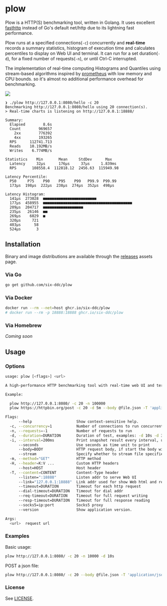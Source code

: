 # plow

Plow is a HTTP(S) benchmarking tool, written in Golang. It uses excellent [fasthttp](https://github.com/valyala/fasthttp#http-client-comparison-with-nethttp) instead of Go's default net/http due to its lightning fast performance.

Plow runs at a specified connections(`-c`) concurrently and **real-time** records a summary statistics, histogram of execution time and calculates percentiles to display on Web UI and terminal. It can run for a set duration(`-d`), for a fixed number of requests(`-n`), or until Ctrl-C interrupted.

The implementation of real-time computing Histograms and Quantiles using stream-based algorithms inspired by [prometheus](https://github.com/prometheus/client_golang) with low memory and CPU bounds. so it's almost no additional performance overhead for benchmarking.

![](https://github.com/six-ddc/plow/blob/main/demo.gif?raw=true)

```text
❯ ./plow http://127.0.0.1:8080/hello -c 20
Benchmarking http://127.0.0.1:8080/hello using 20 connection(s).
> Real-time charts is listening on http://127.0.0.1:18888/

Summary:
  Elapsed        8.6s
  Count        969657
    2xx        776392
    4xx        193265
  RPS      112741.713
  Reads    10.192MB/s
  Writes    6.774MB/s

Statistics    Min       Mean     StdDev      Max
  Latency     32µs      176µs     37µs     1.839ms
  RPS       108558.4  112818.12  2456.63  115949.98

Latency Percentile:
  P50     P75    P90    P95    P99   P99.9  P99.99
  173µs  198µs  222µs  238µs  274µs  352µs  498µs

Latency Histogram:
  141µs  273028  ■■■■■■■■■■■■■■■■■■■■■■■■
  177µs  458955  ■■■■■■■■■■■■■■■■■■■■■■■■■■■■■■■■■■■■■■■■
  209µs  204717  ■■■■■■■■■■■■■■■■■■
  235µs   26146  ■■
  269µs    6029  ■
  320µs     721
  403µs      58
  524µs       3
```

## Installation

Binary and image distributions are available through the [releases](https://github.com/six-ddc/plow/releases) assets page.

### Via Go

```bash
go get github.com/six-ddc/plow
```

### Via Docker

```bash
docker run --rm --net=host ghcr.io/six-ddc/plow
# docker run --rm -p 18888:18888 ghcr.io/six-ddc/plow
```

### Via Homebrew

*Coming soon*

## Usage

### Options

```bash
usage: plow [<flags>] <url>

A high-performance HTTP benchmarking tool with real-time web UI and terminal displaying

Example:

  plow http://127.0.0.1:8080/ -c 20 -n 100000
  plow https://httpbin.org/post -c 20 -d 5m --body @file.json -T 'application/json' -m POST

Flags:
      --help                    Show context-sensitive help.
  -c, --concurrency=1           Number of connections to run concurrently
  -n, --requests=-1             Number of requests to run
  -d, --duration=DURATION       Duration of test, examples: -d 10s -d 3m
  -i, --interval=200ms          Print snapshot result every interval, use 0 to print once at the end
      --seconds                 Use seconds as time unit to print
      --body=BODY               HTTP request body, if start the body with @, the rest should be a filename to read
      --stream                  Specify whether to stream file specified by '--body @file' using chunked encoding or to read into memory
  -m, --method="GET"            HTTP method
  -H, --header=K:V ...          Custom HTTP headers
      --host=HOST               Host header
  -T, --content=CONTENT         Content-Type header
      --listen=":18888"         Listen addr to serve Web UI
      --link="127.0.0.1:18888"  Link addr used for show Web html and request backend server
      --timeout=DURATION        Timeout for each http request
      --dial-timeout=DURATION   Timeout for dial addr
      --req-timeout=DURATION    Timeout for full request writing
      --resp-timeout=DURATION   Timeout for full response reading
      --socks5=ip:port          Socks5 proxy
      --version                 Show application version.

Args:
  <url>  request url
```

### Examples

Basic usage:

```bash
plow http://127.0.0.1:8080/ -c 20 -n 10000 -d 10s
```

POST a json file:

```bash
plow http://127.0.0.1:8080/ -c 20 --body @file.json -T 'application/json' -m POST
```

### License
See [LICENSE](https://github.com/six-ddc/plow/blob/master/LICENSE).
